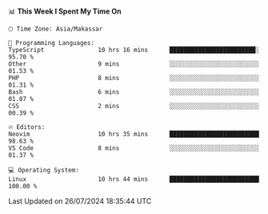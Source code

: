 <!--START_SECTION:waka-->
📊 **This Week I Spent My Time On** 

```text
🕑︎ Time Zone: Asia/Makassar

💬 Programming Languages: 
TypeScript               10 hrs 16 mins      ████████████████████████░   95.70 % 
Other                    9 mins              ░░░░░░░░░░░░░░░░░░░░░░░░░   01.53 % 
PHP                      8 mins              ░░░░░░░░░░░░░░░░░░░░░░░░░   01.31 % 
Bash                     6 mins              ░░░░░░░░░░░░░░░░░░░░░░░░░   01.07 % 
CSS                      2 mins              ░░░░░░░░░░░░░░░░░░░░░░░░░   00.39 % 

🔥 Editors: 
Neovim                   10 hrs 35 mins      █████████████████████████   98.63 % 
VS Code                  8 mins              ░░░░░░░░░░░░░░░░░░░░░░░░░   01.37 % 

💻 Operating System: 
Linux                    10 hrs 44 mins      █████████████████████████   100.00 % 
```


 Last Updated on 26/07/2024 18:35:44 UTC
<!--END_SECTION:waka-->
